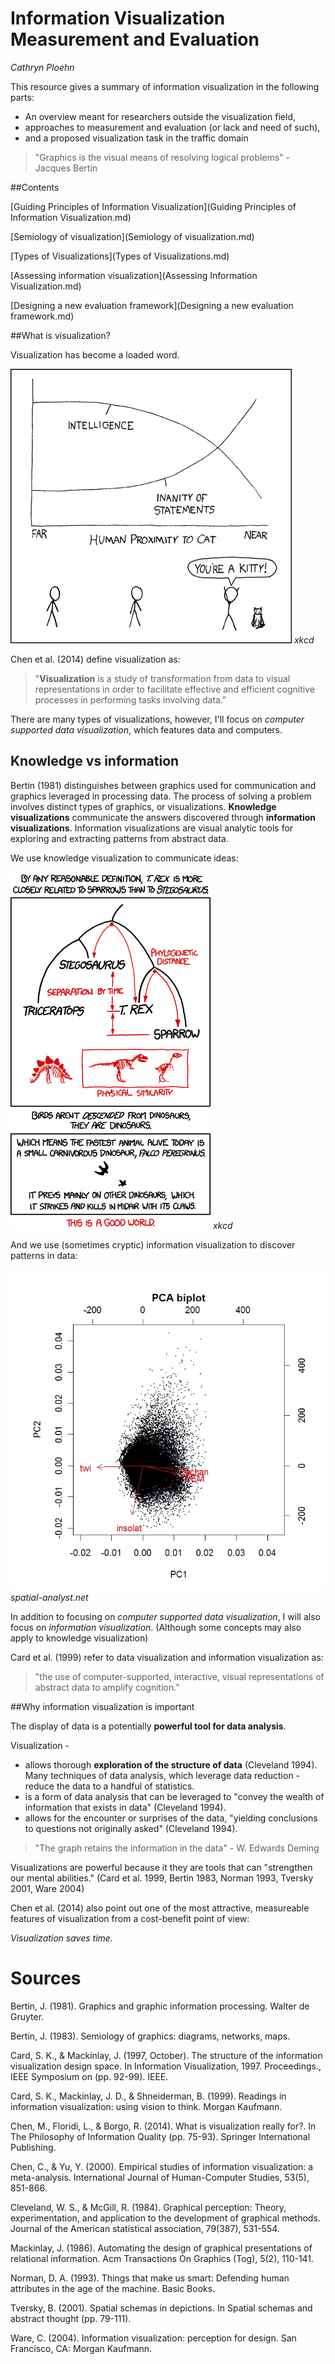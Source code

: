 Information Visualization Measurement and Evaluation
=======

_Cathryn Ploehn_

This resource gives a summary of information visualization in the following parts: 

- An overview meant for researchers outside the visualization field, 
- approaches to measurement and evaluation (or lack and need of such), 
- and a proposed visualization task in the traffic domain

> "Graphics is the visual means of resolving logical problems" - Jacques Bertin

##Contents

[Guiding Principles of Information Visualization](Guiding Principles of Information Visualization.md)

[Semiology of visualization](Semiology of visualization.md)

[Types of Visualizations](Types of Visualizations.md)

[Assessing information visualization](Assessing Information Visualization.md)

[Designing a new evaluation framework](Designing a new evaluation framework.md)

##What is visualization?

Visualization has become a loaded word. 

![According to the graph, human statements become more inane depending on cat proximity](/images/cat_proximity.png) _xkcd_

Chen et al. (2014) define visualization as:

> "__Visualization__ is a study of transformation from data to visual representations in order to facilitate effective and efficient cognitive processes in performing tasks involving data."

There are many types of visualizations, however, I'll focus on _computer supported data visualization_, which features data and computers. 

## Knowledge vs information 

Bertin (1981) distinguishes between graphics used for communication and graphics leveraged in processing data. The process of solving a problem involves distinct types of graphics, or visualizations. __Knowledge visualizations__ communicate the answers discovered through __information visualizations__. Information visualizations are visual analytic tools for exploring and extracting patterns from abstract data. 

We use knowledge visualization to communicate ideas:

![t-rex is more closely related to sparrows than stegosaurus](/images/birds_and_dinosaurs.png) _xkcd_

And we use (sometimes cryptic) information visualization to discover patterns in data:

![PCA biplot](/images/Fig_PCA_biplot.jpg) _spatial-analyst.net_

In addition to focusing on _computer supported data visualization_, I will also focus on _information visualization_. (Although some concepts may also apply to knowledge visualization)

Card et al. (1999) refer to data visualization and information visualization as:

> "the use of computer-supported, interactive, visual representations of abstract data to amplify cognition."

##Why information visualization is important

The display of data is a potentially __powerful tool for data analysis__. 

Visualization \-
- allows thorough __exploration of the structure of data__ (Cleveland 1994). Many techniques of data analysis, which leverage data reduction - reduce the data to a handful of statistics. 
- is a form of data analysis that can be leveraged to "convey the wealth of information that exists in data" (Cleveland 1994). 
- allows for the encounter or surprises of the data, "yielding conclusions to questions not originally asked" (Cleveland 1994). 

> "The graph retains the information in the data" - W. Edwards Deming 

Visualizations are powerful because it they are tools that can "strengthen our mental abilities." (Card et al. 1999, Bertin 1983, Norman 1993, Tversky 2001, Ware 2004)

Chen et al. (2014) also point out one of the most attractive, measureable features of visualization from a cost-benefit point of view:

_Visualization saves time._ 

# Sources

Bertin, J. (1981). Graphics and graphic information processing. Walter de Gruyter.

Bertin, J. (1983). Semiology of graphics: diagrams, networks, maps.

Card, S. K., & Mackinlay, J. (1997, October). The structure of the information visualization design space. In Information Visualization, 1997. Proceedings., IEEE Symposium on (pp. 92-99). IEEE.

Card, S. K., Mackinlay, J. D., & Shneiderman, B. (1999). Readings in information visualization: using vision to think. Morgan Kaufmann.

Chen, M., Floridi, L., & Borgo, R. (2014). What is visualization really for?. In The Philosophy of Information Quality (pp. 75-93). Springer International Publishing.

Chen, C., & Yu, Y. (2000). Empirical studies of information visualization: a meta-analysis. International Journal of Human-Computer Studies, 53(5), 851-866.

Cleveland, W. S., & McGill, R. (1984). Graphical perception: Theory, experimentation, and application to the development of graphical methods. Journal of the American statistical association, 79(387), 531-554.

Mackinlay, J. (1986). Automating the design of graphical presentations of relational information. Acm Transactions On Graphics (Tog), 5(2), 110-141.

Norman, D. A. (1993). Things that make us smart: Defending human attributes in the age of the machine. Basic Books.

Tversky, B. (2001). Spatial schemas in depictions. In Spatial schemas and abstract thought (pp. 79-111).

Ware, C. (2004). Information visualization: perception for design. San Francisco, CA: Morgan Kaufmann.